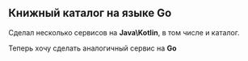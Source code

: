 ## Книжный каталог на языке Go

Сделал несколько сервисов на **Java\Kotlin**, в том числе и каталог. 

Теперь хочу сделать аналогичный сервис на **Go**

